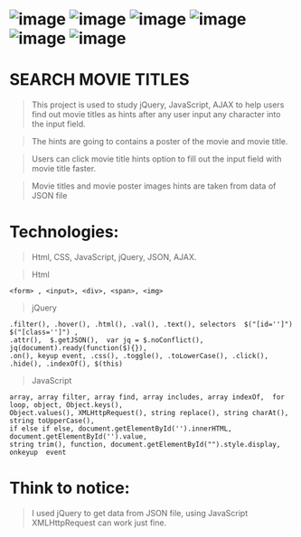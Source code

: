 # ![image](https://img.shields.io/badge/PHP-white?style=for-the-badge&logo=php) ![image](https://img.shields.io/badge/JavaScript-black?style=for-the-badge&logo=javascript) ![image](https://img.shields.io/badge/HTML5-black?style=for-the-badge&logo=html5)  ![image](https://img.shields.io/badge/jQuery-black?style=for-the-badge&logo=jquery) ![image](https://img.shields.io/badge/CSS3-black?style=for-the-badge&logo=css3) ![image](https://img.shields.io/badge/JSON-black?style=for-the-badge&logo=json) 


# SEARCH MOVIE TITLES
> This project is used to study jQuery, JavaScript, AJAX to help users find out movie titles as hints after any user input any character into the input field.

> The hints are going to contains a poster of the movie and movie title.

> Users can click movie title hints option to fill out the input field with movie title faster.

> Movie titles and movie poster images hints are taken from data of JSON file

# Technologies:

> Html, CSS, JavaScript, jQuery, JSON, AJAX.

> Html
```
<form> , <input>, <div>, <span>, <img> 
```

> jQuery 
```
.filter(), .hover(), .html(), .val(), .text(), selectors  $("[id='']")   $("[class='']") ,  
.attr(),  $.getJSON(),  var jq = $.noConflict(), jq(document).ready(function($){}),   
.on(), keyup event, .css(), .toggle(), .toLowerCase(), .click(), .hide(), .indexOf(), $(this)   
```

> JavaScript
```
array, array filter, array find, array includes, array indexOf,  for loop, object, Object.keys(),
Object.values(), XMLHttpRequest(), string replace(), string charAt(), string toUpperCase(),
if else if else, document.getElementById('').innerHTML, document.getElementById('').value,
string trim(), function, document.getElementById("").style.display, onkeyup  event
```

# Think to notice:
> I used jQuery to get data from JSON file, using JavaScript XMLHttpRequest can work just fine.
